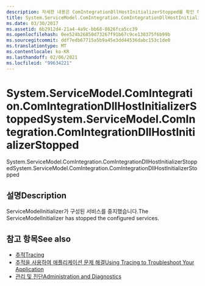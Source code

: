 ```yaml
---
description: 자세한 내용은 ComIntegrationDllHostInitializerStopped를 확인 하세요.
title: System.ServiceModel.ComIntegration.ComIntegrationDllHostInitializerStopped
ms.date: 03/30/2017
ms.assetid: 6b2912d4-21a4-4a9c-bb68-8626fca5cc39
ms.openlocfilehash: 0ee524b26850d73267f91b67c9ce130375f6b99b
ms.sourcegitcommit: ddf7edb67715a5b9a45e3dd44536dabc153c1de0
ms.translationtype: MT
ms.contentlocale: ko-KR
ms.lasthandoff: 02/06/2021
ms.locfileid: "99634221"
---
```

# <a name="systemservicemodelcomintegrationcomintegrationdllhostinitializerstopped"></a><span data-ttu-id="81a43-103">System.ServiceModel.ComIntegration.ComIntegrationDllHostInitializerStopped</span><span class="sxs-lookup"><span data-stu-id="81a43-103">System.ServiceModel.ComIntegration.ComIntegrationDllHostInitializerStopped</span></span>

<span data-ttu-id="81a43-104">System.ServiceModel.ComIntegration.ComIntegrationDllHostInitializerStopped</span><span class="sxs-lookup"><span data-stu-id="81a43-104">System.ServiceModel.ComIntegration.ComIntegrationDllHostInitializerStopped</span></span>  
  
## <a name="description"></a><span data-ttu-id="81a43-105">설명</span><span class="sxs-lookup"><span data-stu-id="81a43-105">Description</span></span>  

 <span data-ttu-id="81a43-106">ServiceModelInitializer가 구성된 서비스를 중지했습니다.</span><span class="sxs-lookup"><span data-stu-id="81a43-106">The ServiceModelInitializer has stopped the configured services.</span></span>  
  
## <a name="see-also"></a><span data-ttu-id="81a43-107">참고 항목</span><span class="sxs-lookup"><span data-stu-id="81a43-107">See also</span></span>

- [<span data-ttu-id="81a43-108">추적</span><span class="sxs-lookup"><span data-stu-id="81a43-108">Tracing</span></span>](index.md)
- [<span data-ttu-id="81a43-109">추적을 사용하여 애플리케이션 문제 해결</span><span class="sxs-lookup"><span data-stu-id="81a43-109">Using Tracing to Troubleshoot Your Application</span></span>](using-tracing-to-troubleshoot-your-application.md)
- [<span data-ttu-id="81a43-110">관리 및 진단</span><span class="sxs-lookup"><span data-stu-id="81a43-110">Administration and Diagnostics</span></span>](../index.md)
